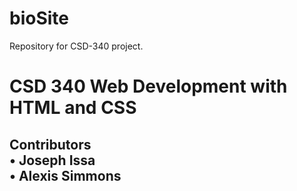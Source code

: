 # bioSite
Repository for CSD-340 project.

<!DOCTYPE html>
<head>
</head>

<body>
    <h1> CSD 340 Web Development with HTML and CSS    </h1>
     <h2> Contributors <br>
    •	Joseph Issa <br> 
    •	Alexis Simmons
    </h2>  
</body>
</html>